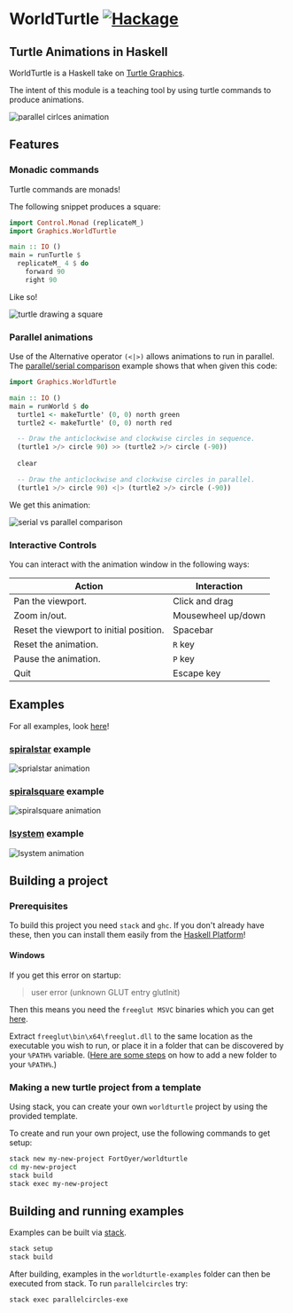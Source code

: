 # WorldTurtle [![Hackage][Hackage badge]][Hackage page]

## Turtle Animations in Haskell

WorldTurtle is a Haskell take on [Turtle Graphics][Turtle graphics wiki].

The intent of this module is a teaching tool by using turtle commands to
produce animations.

![parallel cirlces animation](worldturtle/docs/images/parallel_circles_animated.gif)

## Features

### Monadic commands

Turtle commands are monads!

The following snippet produces a square:

```haskell
import Control.Monad (replicateM_)
import Graphics.WorldTurtle

main :: IO ()
main = runTurtle $
  replicateM_ 4 $ do
    forward 90
    right 90
```

Like so!

![turtle drawing a square](worldturtle/docs/images/basic_turtle_square.gif)
 
### Parallel animations

Use of the Alternative operator `(<|>)` allows animations to run in
parallel. The
  [parallel/serial comparison](worldturtle-examples/parallelserialcomparison/Main.hs)
example shows that when given this code:

```haskell
import Graphics.WorldTurtle

main :: IO ()
main = runWorld $ do
  turtle1 <- makeTurtle' (0, 0) north green
  turtle2 <- makeTurtle' (0, 0) north red

  -- Draw the anticlockwise and clockwise circles in sequence. 
  (turtle1 >/> circle 90) >> (turtle2 >/> circle (-90))
  
  clear

  -- Draw the anticlockwise and clockwise circles in parallel.
  (turtle1 >/> circle 90) <|> (turtle2 >/> circle (-90))
```

We get this animation:

![serial vs parallel comparison](worldturtle/docs/images/parallel_serial_turtles_2.gif)

### Interactive Controls

You can interact with the animation window in the following ways:

| Action                                  | Interaction        |
|-----------------------------------------|--------------------|
| Pan the viewport.                       | Click and drag     |
| Zoom in/out.                            | Mousewheel up/down |
| Reset the viewport to initial position. | Spacebar           |
| Reset the animation.                    | `R` key            |
| Pause the animation.                    | `P` key            |
| Quit                                    | Escape key         |

## Examples

For all examples, look [here](worldturtle-examples)!

### [spiralstar](worldturtle-examples/spiralstar/Main.hs) example

![sprialstar animation](worldturtle-examples/spiralstar/output.gif)

### [spiralsquare](worldturtle-examples/spiralsquare/Main.hs) example

![spiralsquare animation](worldturtle-examples/spiralsquare/output.gif)

### [lsystem](worldturtle-examples/lsystem/Main.hs) example

![lsystem animation](worldturtle-examples/lsystem/output.gif)

## Building a project

### Prerequisites

To build this project you need `stack` and `ghc`. If you don't
already have these, then you can install them easily from the
[Haskell Platform](https://www.haskell.org/platform/)!

#### Windows

If you get this error on startup:

> user error (unknown GLUT entry glutInit)

Then this means you need the `freeglut MSVC` binaries which you can get
[here](https://www.transmissionzero.co.uk/software/freeglut-devel/).

Extract `freeglut\bin\x64\freeglut.dll` to the same location as the executable
you wish to run, or place it in a folder that can be discovered by your `%PATH%` variable.
([Here are some steps](https://docs.alfresco.com/4.2/tasks/fot-addpath.html) on how to add a new folder to your `%PATH%`.)

### Making a new turtle project from a template

Using stack, you can create your own `worldturtle` project by using the provided
template.

To create and run your own project, use the following commands to get setup:

```sh
stack new my-new-project FortOyer/worldturtle
cd my-new-project
stack build
stack exec my-new-project
```

## Building and running examples

Examples can be built via [stack](https://docs.haskellstack.org/en/stable/README/).

```sh
stack setup
stack build
```

After building, examples in the `worldturtle-examples` folder can then be
executed from stack. To run `parallelcircles` try:

```sh
stack exec parallelcircles-exe
```

[Hackage page]: https://hackage.haskell.org/package/worldturtle
[Hackage badge]: https://img.shields.io/hackage/v/worldturtle
[Turtle graphics wiki]: https://en.wikipedia.org/wiki/Turtle_graphics
